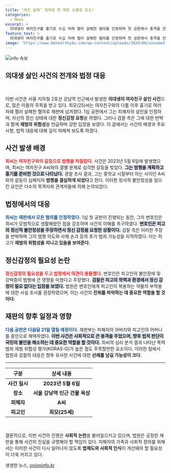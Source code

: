 ```yaml
---
title: ‘여친 살해’ 의대생 첫 재판 눈물로 호소!
categories:
  - News
excerpt: >
  의대생이 여자친구를 흉기로 수십 차례 찔러 살해한 혐의를 인정하며 첫 공판에서 충격을 안겼다. 정신감정 요청과 치명적 폭력 행위의 배경에 대한 논란이 이어지는 가운데, 다음 공판은 다음달 21일에 진행된다.
feature_text: >
  의대생이 여자친구를 흉기로 수십 차례 찔러 살해한 혐의를 인정하며 첫 공판에서 충격을 안겼다. 정신감정 요청과 치명적 폭력 행위의 배경에 대한 논란이 이어지는 가운데, 다음 공판은 다음달 21일에 진행된다.
image: 'https://www.behealthy4u.com/wp-content/uploads/2024/06/unnamed-file.png'
---
```


<p><img src="https://www.behealthy4u.com/wp-content/uploads/2024/06/unnamed-file.png" alt="info 속보" /></p>

<h2 data-ke-size="size30">의대생 살인 사건의 전개와 법정 대응</h2>

<p data-ke-size="size16">&nbsp;</p>

<p>이번 사건은 서울 지하철 2호선 강남역 인근에서 발생한 <strong>의대생의 여자친구 살인 사건</strong>으로, 많은 이들의 주목을 받고 있다. 최모(25)씨는 여자친구와의 다툼 이후 흉기로 여러 차례 찔러 살해한 혐의로 재판에 넘겨졌다. 1심 공판에서 그는 피해자의 살인을 인정하며, 자신의 정신 상태에 대한 <strong>정신감정 요청</strong>을 하였다. 그러나 검찰 측은 그에 대한 반박과 함께 <strong>재범의 위험성</strong>을 언급하며 강한 입장을 보였다. 이 글에서는 사건의 배경과 주요 사항, 법적 대응에 대해 깊이 파헤쳐 보도록 하겠다.</p>

<h2 data-ke-size="size26">사건 발생 배경</h2>

<p><b><span style="color: #ee2323;">최씨는 여자친구와의 갈등으로 범행을 저질렀다.</span></b> 사건은 2023년 5월 6일에 발생했으며, 최씨는 여자친구 A씨와의 결별 문제로 심각한 갈등을 빚었다. <b><span style="background-color: #21538527;">그는 범행을 계획하고 흉기를 준비한 것으로 나타났다.</span></b> 경찰 조사 결과, 그는 중학교 시절부터 아는 사이인 A씨와의 갈등이 심해지자 <strong>범행을 결심하게 되었다</strong>고 한다. 이러한 정서적 불안정성을 일으킨 요인은 다수의 목격자와 관계자들에 의해 논의되었다.</p>

<h2 data-ke-size="size26">법정에서의 대응</h2>

<p><b><span style="color: #1a5490;">최씨는 재판에서 모든 혐의를 인정하였다.</span></b> 1심 첫 공판이 진행되는 동안, 그의 변호인은 최씨가 모범적으로 생활해왔던 점을 강조하며 사건의 이해를 촉구하였다. <b><span style="background-color: #21538527;">변호인은 피고의 정신적 불안정성을 주장하면서 정신 감정을 요청한 상황이다.</span></b> 검찰 측은 이러한 주장을 반박하며 그의 범행 의도와 사체 손괴 등의 추가 범죄 가능성을 지적하였다. 이는 피고가 <strong>재범의 위험성을 지니고 있음을 보여준다.</strong></p>

<h2 data-ke-size="size26">정신감정의 필요성 논란</h2>

<p><b><span style="color: #ee2323;">정신감정의 필요성을 두고 법정에서 의견이 충돌했다.</span></b> 변호인은 피고인의 불안장애 및 강박증이 범행에 큰 영향을 미쳤다고 주장했다. <b><span style="background-color: #21538527;">검찰은 피고의 학력과 환경에서 정신 감정이 필요 없다는 입장을 보였다.</span></b> 법원은 변호인에게 피고인이 복용하는 약물의 부작용에 대한 사실 조사를 권장하였으며, 이는 사건의 <strong>진위를 파악하는 데 중요한 역할을 할 것이다.</strong></p>

<h2 data-ke-size="size26">재판의 향후 일정과 영향</h2>

<p><b><span style="color: #1a5490;">다음 공판은 다음달 21일 열릴 예정이다.</span></b> 재판부는 피해자의 아버지와 피고인의 어머니를 증인으로 채택하였다. <b><span style="background-color: #21538527;">이번 사건은 사회적으로 큰 충격을 주었으며, 향후 법적 판단이 국민의 불안을 해소하는 데 중요한 역할을 할 것이다.</span></b> 최씨의 심리 분석 결과 나타난 폭력 범죄 재범 위험성 평가(KORAS-G)가 높은 점도 주목할만한 요소이다. 이러한 점에서 법원과 검찰의 대응은 향후 유사한 사건에 대한 <strong>선례를 남길 가능성이 크다.</strong></p>

<hr>

<table style="width:100%; border-collapse: collapse;">
  <thead>
    <tr>
      <th style="text-align: center; height: 27px;"><b>구분</b></th>
      <th style="text-align: center; height: 27px;"><b>상세 내용</b></th>
    </tr>
  </thead>
  <tbody>
    <tr>
      <td style="text-align: center; height: 17px;"><b>사건 일시</b></td>
      <td style="text-align: center; height: 17px;"><b>2023년 5월 6일</b></td>
    </tr>
    <tr>
      <td style="text-align: center; height: 17px;"><b>장소</b></td>
      <td style="text-align: center; height: 17px;"><b>서울 강남역 인근 건물 옥상</b></td>
    </tr>
    <tr>
      <td style="text-align: center; height: 17px;"><b>피해자</b></td>
      <td style="text-align: center; height: 17px;"><b>A씨</b></td>
    </tr>
    <tr>
      <td style="text-align: center; height: 17px;"><b>피고인</b></td>
      <td style="text-align: center; height: 17px;"><b>최모(25세)</b></td>
    </tr>
  </tbody>
</table>

<p data-ke-size="size16">&nbsp;</p>

<p>결론적으로, 이번 사건의 진행은 <strong>사회적 논란</strong>을 불러일으키고 있으며, 법원은 공정한 재판을 통해 사건의 진실을 규명해야 할 책임이 있다. 피해자의 가족과 사회적 정의를 위해서는 이러한 사건이 다시 일어나지 않도록 <strong>법제도와 사회적 인식</strong>이 개선돼야 할 필요성이 더욱 커지고 있다.</p>
생생한 뉴스, <a href="https://onioninfo.kr" rel="dofollow">onioninfo.kr</a>


